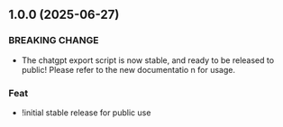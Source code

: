 ## 1.0.0 (2025-06-27)

### BREAKING CHANGE

- The chatgpt export script is now stable, and ready to be released to public! Please refer to the new documentatio
n for usage.

### Feat

- !initial stable release for public use
